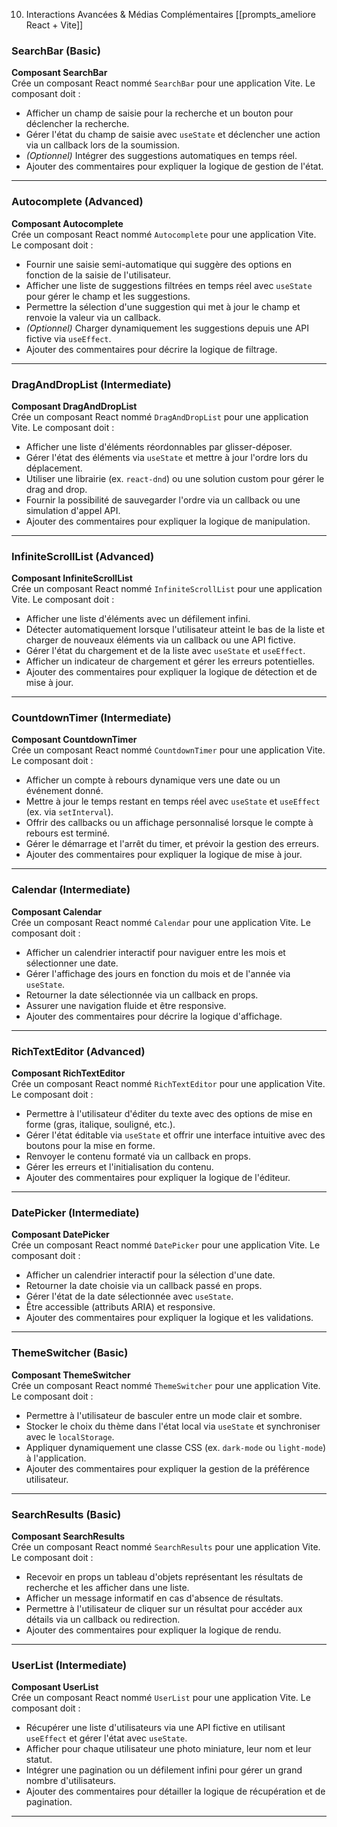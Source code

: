 10. Interactions Avancées & Médias Complémentaires
[[prompts_ameliore React + Vite]]

### SearchBar (Basic)
**Composant SearchBar**  
Crée un composant React nommé `SearchBar` pour une application Vite. Le composant doit :  
- Afficher un champ de saisie pour la recherche et un bouton pour déclencher la recherche.  
- Gérer l'état du champ de saisie avec `useState` et déclencher une action via un callback lors de la soumission.  
- *(Optionnel)* Intégrer des suggestions automatiques en temps réel.  
- Ajouter des commentaires pour expliquer la logique de gestion de l'état.

---

### Autocomplete (Advanced)
**Composant Autocomplete**  
Crée un composant React nommé `Autocomplete` pour une application Vite. Le composant doit :  
- Fournir une saisie semi-automatique qui suggère des options en fonction de la saisie de l'utilisateur.  
- Afficher une liste de suggestions filtrées en temps réel avec `useState` pour gérer le champ et les suggestions.  
- Permettre la sélection d'une suggestion qui met à jour le champ et renvoie la valeur via un callback.  
- *(Optionnel)* Charger dynamiquement les suggestions depuis une API fictive via `useEffect`.  
- Ajouter des commentaires pour décrire la logique de filtrage.

---

### DragAndDropList (Intermediate)
**Composant DragAndDropList**  
Crée un composant React nommé `DragAndDropList` pour une application Vite. Le composant doit :  
- Afficher une liste d'éléments réordonnables par glisser-déposer.  
- Gérer l'état des éléments via `useState` et mettre à jour l'ordre lors du déplacement.  
- Utiliser une librairie (ex. `react-dnd`) ou une solution custom pour gérer le drag and drop.  
- Fournir la possibilité de sauvegarder l'ordre via un callback ou une simulation d'appel API.  
- Ajouter des commentaires pour expliquer la logique de manipulation.

---

### InfiniteScrollList (Advanced)
**Composant InfiniteScrollList**  
Crée un composant React nommé `InfiniteScrollList` pour une application Vite. Le composant doit :  
- Afficher une liste d'éléments avec un défilement infini.  
- Détecter automatiquement lorsque l'utilisateur atteint le bas de la liste et charger de nouveaux éléments via un callback ou une API fictive.  
- Gérer l'état du chargement et de la liste avec `useState` et `useEffect`.  
- Afficher un indicateur de chargement et gérer les erreurs potentielles.  
- Ajouter des commentaires pour expliquer la logique de détection et de mise à jour.

---

### CountdownTimer (Intermediate)
**Composant CountdownTimer**  
Crée un composant React nommé `CountdownTimer` pour une application Vite. Le composant doit :  
- Afficher un compte à rebours dynamique vers une date ou un événement donné.  
- Mettre à jour le temps restant en temps réel avec `useState` et `useEffect` (ex. via `setInterval`).  
- Offrir des callbacks ou un affichage personnalisé lorsque le compte à rebours est terminé.  
- Gérer le démarrage et l'arrêt du timer, et prévoir la gestion des erreurs.  
- Ajouter des commentaires pour expliquer la logique de mise à jour.

---

### Calendar (Intermediate)
**Composant Calendar**  
Crée un composant React nommé `Calendar` pour une application Vite. Le composant doit :  
- Afficher un calendrier interactif pour naviguer entre les mois et sélectionner une date.  
- Gérer l'affichage des jours en fonction du mois et de l'année via `useState`.  
- Retourner la date sélectionnée via un callback en props.  
- Assurer une navigation fluide et être responsive.  
- Ajouter des commentaires pour décrire la logique d'affichage.

---

### RichTextEditor (Advanced)
**Composant RichTextEditor**  
Crée un composant React nommé `RichTextEditor` pour une application Vite. Le composant doit :  
- Permettre à l'utilisateur d'éditer du texte avec des options de mise en forme (gras, italique, souligné, etc.).  
- Gérer l'état éditable via `useState` et offrir une interface intuitive avec des boutons pour la mise en forme.  
- Renvoyer le contenu formaté via un callback en props.  
- Gérer les erreurs et l'initialisation du contenu.  
- Ajouter des commentaires pour expliquer la logique de l'éditeur.

---

### DatePicker (Intermediate)
**Composant DatePicker**  
Crée un composant React nommé `DatePicker` pour une application Vite. Le composant doit :  
- Afficher un calendrier interactif pour la sélection d'une date.  
- Retourner la date choisie via un callback passé en props.  
- Gérer l'état de la date sélectionnée avec `useState`.  
- Être accessible (attributs ARIA) et responsive.  
- Ajouter des commentaires pour expliquer la logique et les validations.

---

### ThemeSwitcher (Basic)
**Composant ThemeSwitcher**  
Crée un composant React nommé `ThemeSwitcher` pour une application Vite. Le composant doit :  
- Permettre à l'utilisateur de basculer entre un mode clair et sombre.  
- Stocker le choix du thème dans l'état local via `useState` et synchroniser avec le `localStorage`.  
- Appliquer dynamiquement une classe CSS (ex. `dark-mode` ou `light-mode`) à l'application.  
- Ajouter des commentaires pour expliquer la gestion de la préférence utilisateur.

---

### SearchResults (Basic)
**Composant SearchResults**  
Crée un composant React nommé `SearchResults` pour une application Vite. Le composant doit :  
- Recevoir en props un tableau d'objets représentant les résultats de recherche et les afficher dans une liste.  
- Afficher un message informatif en cas d'absence de résultats.  
- Permettre à l'utilisateur de cliquer sur un résultat pour accéder aux détails via un callback ou redirection.  
- Ajouter des commentaires pour expliquer la logique de rendu.

---

### UserList (Intermediate)
**Composant UserList**  
Crée un composant React nommé `UserList` pour une application Vite. Le composant doit :  
- Récupérer une liste d'utilisateurs via une API fictive en utilisant `useEffect` et gérer l'état avec `useState`.  
- Afficher pour chaque utilisateur une photo miniature, leur nom et leur statut.  
- Intégrer une pagination ou un défilement infini pour gérer un grand nombre d'utilisateurs.  
- Ajouter des commentaires pour détailler la logique de récupération et de pagination.

---